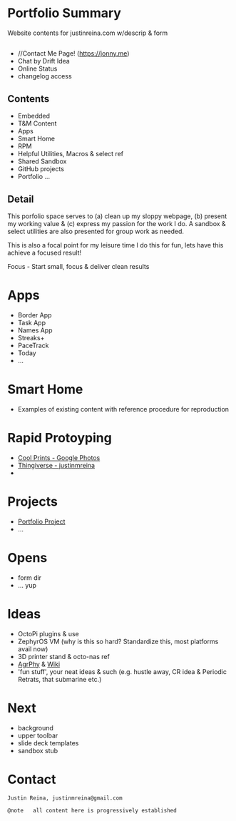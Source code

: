 
# Portfolio Summary

Website contents for justinreina.com w/descrip & form

## <DEV OPENS>

- //Contact Me Page! (https://jonny.me)
- Chat by Drift Idea
- Online Status
- changelog access

## Contents

- Embedded
- T&M Content
- Apps
- Smart Home
- RPM
- Helpful Utilities, Macros & select ref
- Shared Sandbox
- GitHub projects
- Portfolio
...

## Detail
This porfolio space serves to (a) clean up my sloppy webpage, (b) present my working value & (c) express my passion for the work I do. A sandbox & select utilities are also presented for group work as needed.

This is also a focal point for my leisure time I do this for fun, lets have this achieve a focused result!

Focus - Start small, focus & deliver clean results

# Apps

- Border App
- Task App
- Names App
- Streaks+
- PaceTrack
- Today
- ...

# Smart Home

- Examples of existing content with reference procedure for reproduction

# Rapid Protoyping

- [Cool Prints - Google Photos](https://photos.app.goo.gl/vjzU2o3HTseVm4oe9)
- [Thingiverse - justinmreina](https://www.thingiverse.com/justinmreina/designs)
- 
# Projects

- [Portfolio Project](https://github.com/justinmreina/portfolio)
- ...

# Opens

- form dir
- ... yup

# Ideas

- OctoPi plugins & use
- ZephyrOS VM (why is this so hard? Standardize this, most platforms avail now)
- 3D printer stand & octo-nas ref
- [AgrPhy](https://github.com/justinmreina/agrPhy.git) & [Wiki](https://github.com/justinmreina/agrPhy.wiki)
- 'fun stuff', your neat ideas & such (e.g. hustle away, CR idea & Periodic Retrats, that submarine etc.)


# Next

- background
- upper toolbar
- slide deck templates
- sandbox stub

# Contact

	Justin Reina, justinmreina@gmail.com
	
	@note 	all content here is progressively established


